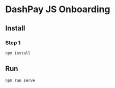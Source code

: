 # DashPay JS Onboarding

## Install

### Step 1
```console
npm install
```

## Run
```console
npm run serve
```
